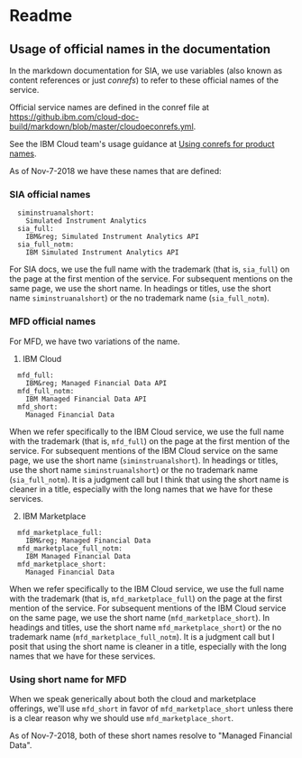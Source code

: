 # Readme

## Usage of official names in the documentation

In the markdown documentation for SIA, we use variables (also known as content references or just _conrefs_) to refer to these official names of the service.

Official service names are defined in the conref file at https://github.ibm.com/cloud-doc-build/markdown/blob/master/cloudoeconrefs.yml.

See the IBM Cloud team's usage guidance at [Using conrefs for product names](https://console.test.cloud.ibm.com/docs/developing/writing/conrefs.html#keywords).

As of Nov-7-2018 we have these names that are defined:

### SIA official names

```
  siminstruanalshort:
    Simulated Instrument Analytics
  sia_full:
    IBM&reg; Simulated Instrument Analytics API
  sia_full_notm:
    IBM Simulated Instrument Analytics API
```

For SIA docs, we use the full name with the trademark (that is, `sia_full`) on the page at the first mention of the service.
For subsequent mentions on the same page, we use the short name.
In headings or titles, use the short name `siminstruanalshort`) or the no trademark name (`sia_full_notm`). 



### MFD official names

For MFD, we have two variations of the name.

1. IBM Cloud

```
  mfd_full:
    IBM&reg; Managed Financial Data API
  mfd_full_notm: 
    IBM Managed Financial Data API
  mfd_short:
    Managed Financial Data
```

When we refer specifically to the IBM Cloud service, 
we use the full name with the trademark (that is, `mfd_full`) on the page at the first mention of the service.
For subsequent mentions of the IBM Cloud service on the same page, we use the short name (`siminstruanalshort`).
In headings or titles, use the short name `siminstruanalshort`) or the no trademark name (`sia_full_notm`). It is a judgment call but I think that using the short name is cleaner in a title, especially with the long names that we have for these services.

2. IBM Marketplace

```
  mfd_marketplace_full:
    IBM&reg; Managed Financial Data
  mfd_marketplace_full_notm: 
    IBM Managed Financial Data
  mfd_marketplace_short:
    Managed Financial Data
```

When we refer specifically to the IBM Cloud service, 
we use the full name with the trademark (that is, `mfd_marketplace_full`) on the page at the first mention of the service.
For subsequent mentions of the IBM Cloud service on the same page, we use the short name (`mfd_marketplace_short`).
In headings and titles, use the short name `mfd_marketplace_short`) or the no trademark name (`mfd_marketplace_full_notm`). It is a judgment call but I posit that using the short name is cleaner in a title, especially with the long names that we have for these services.

### Using short name for MFD

When we speak generically about both the cloud and marketplace offerings, we'll use `mfd_short` in favor of `mfd_marketplace_short` unless there is a clear reason why we should use `mfd_marketplace_short`. 

As of Nov-7-2018, both of these short names resolve to "Managed Financial Data".
